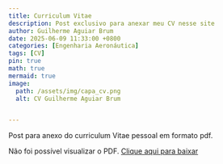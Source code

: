 ```yaml
---
title: Curriculum Vitae
description: Post exclusivo para anexar meu CV nesse site
author: Guilherme Aguiar Brum
date: 2025-06-09 11:33:00 +0800
categories: [Engenharia Aeronáutica]
tags: [CV]
pin: true
math: true
mermaid: true
image: 
  path: /assets/img/capa_cv.png
  alt: CV Guilherme Aguiar Brum


---
```

Post para anexo do curriculum Vitae pessoal em formato pdf.

<object data="/assets/pdf/CV_GuilhermeAguiarBrum.pdf" type="application/pdf" width="100%" height="700px">
    <p>Não foi possível visualizar o PDF. 
       <a href="/assets/pdf/CV_GuilhermeAguiarBrum.pdf">Clique aqui para baixar</a>
    </p>
</object>